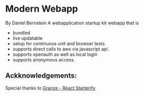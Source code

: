 # Modern Webapp 
By Daniel Bernstein
A  webapplication startup kit  webapp that is
* bundled
* live updatable
* setup for continuous unit and browser tests
* supports direct calls to aws via javascript api.
* supports openauth as well as local login
* supports anonymous access.

## Ackknowledgements: 

Special thanks to [Granze - React Starterify](https://github.com/Granze/react-starterify)

